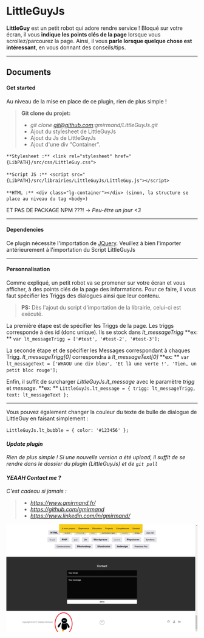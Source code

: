 LittleGuyJs
===================

**LittleGuy** est un petit robot qui adore rendre service ! Bloqué sur votre écran, il vous **indique les points clés de la page** lorsque vous scrollez/parcourez la page.
Ainsi, il vous **parle lorsque quelque chose est intéressant**, en vous donnant des conseils/tips.

----------


Documents
-------------

#### <i class="icon-file"></i>Get started
Au niveau de la mise en place de ce plugin, rien de plus simple ! 

> **Git clone du projet:**
> - *git clone git@github.com:gmirmand/LittleGuyJs.git*
> - Ajout du stylesheet de LittleGuyJs
> - Ajout du Js de LittleGuyJs
> - Ajout d'une div "Container".

    **Stylesheet :** <link rel="stylesheet" href="{LibPATH}/src/css/LittleGuy.css">
    
    **Script JS :** <script src="{LibPATH}/src/librairies/LittleGuyJs/LittleGuy.js"></script>
    
    **HTML :** <div class="lg-container"></div> (sinon, la structure se place au niveau du tag <body>)

ET PAS DE PACKAGE NPM ???! -> _Peu-être un jour <3_

----------


#### <i class="icon-folder-open"></i> Dependencies
Ce plugin nécessite l'importation de [JQuery](http://jquery.com/download/). Veuillez à bien l'importer antérieurement à l'importation du Script LittleGuyJs


----------


#### <i class="icon-pencil"></i> Personnalisation

Comme expliqué, un petit robot va se promener sur votre écran et vous afficher, à des points clés de la page des informations. Pour ce faire, il vous faut spécifier les Triggs des dialogues ainsi que leur contenu.
> **PS:** Dès l'ajout du script d'importation de la librairie, celui-ci est exécuté.

La première étape est de spécifier les Triggs de la page. Les triggs corresponde à des id (donc unique). Ils se stock dans *lt_messageTrigg*
**ex: **     `var lt_messageTrigg = ['#test', '#test-2', '#test-3'];`

La seconde étape et de spécifier les Messages correspondant à chaques Trigg. *lt_messageTrigg[0]* correspondra à *lt_messageText[0]*
**ex: ** `var lt_messageText = ['WHAOU une div bleu', 'Et là une verte !', 'Tien, un petit bloc rouge'];
`

Enfin, il suffit de surcharger *LittleGuyJs.lt_message* avec le paramètre *trigg* et *message.*
**ex: **
`LittleGuyJs.lt_message = {
    trigg: lt_messageTrigg,
    text: lt_messageText };`

----------
Vous pouvez également changer la couleur du texte de bulle de dialogue de LittleGuy en faisant simplement :

    LittleGuyJs.lt_bubble = { color: '#123456' };

#### <i class="icon-wrench"> Update plugin

Rien de plus simple ! Si une nouvelle version a été upload, il suffit de se rendre dans le dossier du plugin (LittleGuyJs) et de
`git pull`


#### <i class="icon-thumbs-up-alt"> YEAAH Contact me ?

C'est cadeau si jamais : 
 > - <i class="icon-link"> https://www.gmirmand.fr/
 > - <i class="icon-link"> https://github.com/gmirmand
 > - <i class="icon-link"> https://www.linkedin.com/in/gmirmand/


![Alt text](src/img/LittleGuy.png?raw=true "LittleGuy screenshot")
